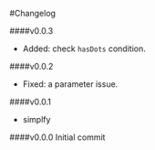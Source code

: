 #Changelog

####v0.0.3
+ Added: check `hasDots` condition.

####v0.0.2
+ Fixed: a parameter issue.

####v0.0.1
+ simplfy

####v0.0.0
Initial commit